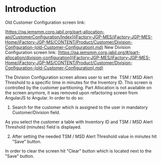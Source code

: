 # Introduction

Old Customer Configuration screen link:

[https://qa.jemsmm.corp.jabil.org/part-allocation-api/CustomerConfiguration/Index](iFactory-JGP-MES/iFactory-JGP-MES-Home/iFactory-JGP-MS/CONTENT/Product/Customer/Division-Configuration-(old-Customer-Configuration).md)
New Division Configuration screen link:
[https://qa.jemsmm.corp.jabil.org/#/part-allocation/division-configuration](iFactory-JGP-MES/iFactory-JGP-MES-Home/iFactory-JGP-MS/CONTENT/Product/Customer/Division-Configuration-(old-Customer-Configuration).md)


The Division Configuration screen allows user to set the 
TSM / MSD Alert Threshold to a specific time in minutes for the Inventory ID. This screen is controlled by the customer partitioning.
Part Allocation is not available on the screen anymore, it was removed upon refactoring screen from AngularJS to Angular.
In order to do so:

1) Search for the customer which is assigned to the user in mandatory Customer/Division field.

As you select the customer a table with Inventory ID and TSM / MSD Alert Threshold (minutes) field is displayed.

2) After setting the needed TSM / MSD Alert Threshold value in minutes hit "Save" button.

In order to clear the screen hit "Clear" button which is located next to the "Save" button.